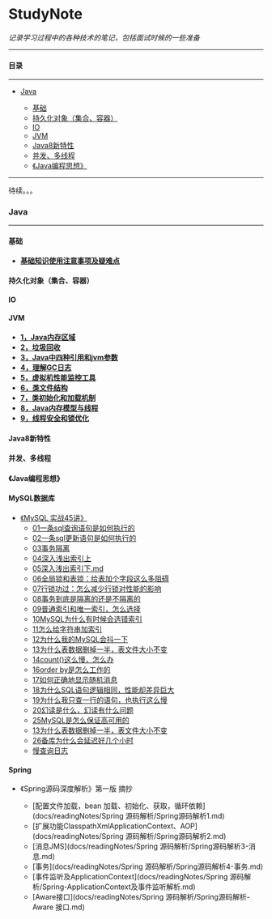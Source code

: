 # StudyNote
_记录学习过程中的各种技术的笔记，包括面试时候的一些准备_  

***
#### **目录**

***

- [Java](#java)
  
    - [基础](#基础)
    - [持久化对象（集合、容器）](#持久化对象（集合、容器）)
    - [IO](#IO)
    - [JVM](#jvm)
    - [Java8新特性](#Java8新特性) 
    - [并发、多线程](#并发、多线程)
    - [《Java编程思想》](#《Java编程思想》)
    
***
待续。。。
### Java
***
#### 基础

- **[基础知识使用注意事项及疑难点](docs/java/基础/基础知识使用注意事项及疑难点.md)**

#### 持久化对象（集合、容器）
#### IO
#### JVM
* **[1，Java内存区域](docs/java/jvm/Java内存区域与内存溢出异常.md)**  
* **[2，垃圾回收](docs/java/jvm/垃圾收集.md)**  
* **[3，Java中四种引用和jvm参数](docs/java/jvm/四种引用和常用参数.md)**  
* **[4，理解GC日志](docs/java/jvm/理解GC日志.md)**  
* **[5，虚拟机性能监控工具 ](docs/java/jvm/虚拟机性能监控和故障处理工具.md)**  
* **[6，类文件结构](docs/java/jvm/类文件结构.md)**  
* **[7，类初始化和加载机制](docs/java/jvm/类加载机制.md)**  
* **[8，Java内存模型与线程](docs/jvm/Java内存模型与线程.md)**  
* **[9，线程安全和锁优化](docs/jvm/线程安全和锁优化.md)**  
#### Java8新特性
#### 并发、多线程
#### 《Java编程思想》
#### MySQL数据库  
- [《MySQL 实战45讲》](docs/数据库/mysql)
  - [01一条sql查询语句是如何执行的](docs/数据库/mysql/01一条sql查询语句是如何执行的.md)  
  - [02一条sql更新语句是如何执行的](docs/数据库/mysql/02一条sql更新语句是如何执行的.md)  
  - [03事务隔离](docs/数据库/mysql/03事务隔离.md)  
  - [04深入浅出索引上](docs/数据库/mysql/04深入浅出索引上.md)  
  - [05深入浅出索引下.md](docs/数据库/mysql/05深入浅出索引下.md)  
  - [06全局锁和表锁：给表加个字段这么多阻碍](docs/数据库/mysql/06全局锁和表锁：给表加个字段这么多阻碍？.md)  
  - [07行锁功过：怎么减少行锁对性能的影响](docs/数据库/mysql/07行锁功过：怎么减少行锁对性能的影响.md)  
  - [08事务到底是隔离的还是不隔离的](docs/数据库/mysql/08事务到底是隔离的还是不隔离的.md)  
  - [09普通索引和唯一索引，怎么选择](docs/数据库/mysql//09普通索引和唯一索引.md)
  - [10MySQL为什么有时候会选错索引](docs/数据库/mysql/10MySQL为什么有时候会选错索引.md)   
  - [11怎么给字符串加索引](docs/数据库/mysql/11怎么给字符串加索引.md)   
  - [12为什么我的MySQL会抖一下](docs/数据库/mysql/12为什么我的MySQL会抖一下.md)   
  - [13为什么表数据删掉一半，表文件大小不变](docs/数据库/mysql/13为什么表数据删掉一半，表文件大小不变.md)   
  - [14count()这么慢，怎么办](docs/数据库/mysql/14count\(\)这么慢，怎么办.md)   
  - [16order by是怎么工作的](docs/数据库/mysql/16orderby是怎么工作的.md)   
  - [17如何正确地显示随机消息](docs/数据库/mysql/17如何正确地显示随机消息.md)   
  - [18为什么SQL语句逻辑相同，性能却差异巨大](docs/数据库/mysql/18为什么SQL语句逻辑相同，性能却差异巨大.md)   
  - [19为什么我只查一行的语句，也执行这么慢](docs/数据库/mysql/19为什么我只查一行的语句，也执行这么慢.md)   
  - [20幻读是什么，幻读有什么问题](docs/数据库/mysql/20幻读是什么，幻读有什么问题.md)   
  - [25MySQL是怎么保证高可用的](docs/数据库/mysql/25MySQL是怎么保证高可用的.md)   
  - [13为什么表数据删掉一半，表文件大小不变](docs/数据库/mysql/13为什么表数据删掉一半，表文件大小不变.md)   
  - [26备库为什么会延迟好几个小时](docs/数据库/mysql/26备库为什么会延迟好几个小时.md)   
  - [慢查询日志](docs/数据库/mysql/慢查询日志.md) 

#### Spring 

- 《Spring源码深度解析》第一版 摘抄
  
  - [配置文件加载，bean 加载、初始化、获取，循环依赖](docs/readingNotes/Spring 源码解析/Spring源码解析1.md)
  - [扩展功能ClasspathXmlApplicationContext、AOP](docs/readingNotes/Spring 源码解析/Spring源码解析2.md) 
  - [消息JMS](docs/readingNotes/Spring 源码解析/Spring源码解析3-消息.md)
  - [事务](docs/readingNotes/Spring 源码解析/Spring源码解析4-事务.md) 
  - [事件监听及ApplicationContext](docs/readingNotes/Spring 源码解析/Spring-ApplicationContext及事件监听解析.md) 
  - [Aware接口](docs/readingNotes/Spring 源码解析/Spring源码解析-Aware 接口.md) 


